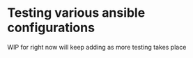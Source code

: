 # Testing various ansible configurations
WIP for right now will keep adding as more testing takes place
